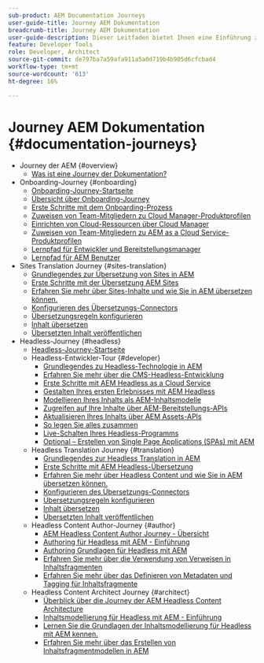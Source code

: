 ```yaml
---
sub-product: AEM Documentation Journeys
user-guide-title: Journey AEM Dokumentation
breadcrumb-title: Journey AEM Dokumentation
user-guide-description: Dieser Leitfaden bietet Ihnen eine Einführung zu den effektiven und flexiblen Headless-Features von AEM und deren Funktionen und erläutert, wie Sie sie bei Ihrem ersten Projekt nutzen können.
feature: Developer Tools
role: Developer, Architect
source-git-commit: de797ba7a59afa911a5a0d719b4b905d6cfcbad4
workflow-type: tm+mt
source-wordcount: '613'
ht-degree: 16%

---
```



# Journey AEM Dokumentation {#documentation-journeys}

<!--
Please note that all links to other guides need to be absolute references with leading protocol and domain since SCCM does not allow pages to be referenced with relative links in multiple ToCs.
-->

+ Journey der AEM {#overview}
   + [Was ist eine Journey der Dokumentation?](home.md)
+ Onboarding-Journey {#onboarding}
   + [Onboarding-Journey-Startseite](https://experienceleague.adobe.com/docs/experience-manager-cloud-service/journey-onboarding/home.html)
   + [Übersicht über Onboarding-Journey](https://experienceleague.adobe.com/docs/experience-manager-cloud-service/journey-onboarding/onboarding/onboarding-journey-overview.html)
   + [Erste Schritte mit dem Onboarding-Prozess](https://experienceleague.adobe.com/docs/experience-manager-cloud-service/journey-onboarding/onboarding/get-started-onboarding-journey.html)
   + [Zuweisen von Team-Mitgliedern zu Cloud Manager-Produktprofilen](https://experienceleague.adobe.com/docs/experience-manager-cloud-service/journey-onboarding/onboarding/assign-team-members-cloud-manager.html)
   + [Einrichten von Cloud-Ressourcen über Cloud Manager](https://experienceleague.adobe.com/docs/experience-manager-cloud-service/journey-onboarding/onboarding/setup-cloud-resources-via-cloud-manager.html)
   + [Zuweisen von Team-Mitgliedern zu AEM as a Cloud Service-Produktprofilen](https://experienceleague.adobe.com/docs/experience-manager-cloud-service/journey-onboarding/onboarding/assign-team-members-aem-cloud-service.html)
   + [Lernpfad für Entwickler und Bereitstellungsmanager](https://experienceleague.adobe.com/docs/experience-manager-cloud-service/journey-onboarding/onboarding/learning-path-developers-deploymentmanagers.html)
   + [Lernpfad für AEM Benutzer](https://experienceleague.adobe.com/docs/experience-manager-cloud-service/journey-onboarding/onboarding/learning-path-aem-users.html)
+ Sites Translation Journey {#sites-translation}
   + [Grundlegendes zur Übersetzung von Sites in AEM](https://experienceleague.adobe.com/docs/experience-manager-cloud-service/sites-journey/translation/overview.html)
   + [Erste Schritte mit der Übersetzung AEM Sites](https://experienceleague.adobe.com/docs/experience-manager-cloud-service/sites-journey/translation/getting-started.html)
   + [Erfahren Sie mehr über Sites-Inhalte und wie Sie in AEM übersetzen können.](https://experienceleague.adobe.com/docs/experience-manager-cloud-service/sites-journey/translation/learn-about.html)
   + [Konfigurieren des Übersetzungs-Connectors](https://experienceleague.adobe.com/docs/experience-manager-cloud-service/sites-journey/translation/configure-connector.html)
   + [Übersetzungsregeln konfigurieren](https://experienceleague.adobe.com/docs/experience-manager-cloud-service/sites-journey/translation/translation-rules.html)
   + [Inhalt übersetzen](https://experienceleague.adobe.com/docs/experience-manager-cloud-service/sites-journey/translation/translate-content.html)
   + [Übersetzten Inhalt veröffentlichen](https://experienceleague.adobe.com/docs/experience-manager-cloud-service/sites-journey/translation/publish-content.html)
+ Headless-Journey {#headless}
   + [Headless-Journey-Startseite](https://experienceleague.adobe.com/docs/experience-manager-cloud-service/headless-journey/home.html)
   + Headless-Entwickler-Tour {#developer}
      + [Grundlegendes zu Headless-Technologie in AEM](https://experienceleague.adobe.com/docs/experience-manager-cloud-service/headless-journey/developer/overview.html?lang=de)
      + [Erfahren Sie mehr über die CMS-Headless-Entwicklung](https://experienceleague.adobe.com/docs/experience-manager-cloud-service/headless-journey/developer/learn-about.html)
      + [Erste Schritte mit AEM Headless as a Cloud Service](https://experienceleague.adobe.com/docs/experience-manager-cloud-service/headless-journey/developer/getting-started.html)
      + [Gestalten Ihres ersten Erlebnisses mit AEM Headless ](https://experienceleague.adobe.com/docs/experience-manager-cloud-service/headless-journey/developer/path-to-first-experience.html)
      + [Modellieren Ihres Inhalts als AEM-Inhaltsmodelle](https://experienceleague.adobe.com/docs/experience-manager-cloud-service/headless-journey/developer/model-your-content.html)
      + [Zugreifen auf Ihre Inhalte über AEM-Bereitstellungs-APIs](https://experienceleague.adobe.com/docs/experience-manager-cloud-service/headless-journey/developer/access-your-content.html)
      + [Aktualisieren Ihres Inhalts über AEM Assets-APIs](https://experienceleague.adobe.com/docs/experience-manager-cloud-service/headless-journey/developer/update-your-content.html)
      + [So legen Sie alles zusammen](https://experienceleague.adobe.com/docs/experience-manager-cloud-service/headless-journey/developer/put-it-all-together.html)
      + [Live-Schalten Ihres Headless-Programms](https://experienceleague.adobe.com/docs/experience-manager-cloud-service/headless-journey/developer/go-live.html)
      + [Optional – Erstellen von Single Page Applications (SPAs) mit AEM](https://experienceleague.adobe.com/docs/experience-manager-cloud-service/headless-journey/developer/create-spa.html)
   + Headless Translation Journey {#translation}
      + [Grundlegendes zur Headless Translation in AEM](https://experienceleague.adobe.com/docs/experience-manager-cloud-service/headless-journey/translation/overview.html)
      + [Erste Schritte mit AEM Headless-Übersetzung](https://experienceleague.adobe.com/docs/experience-manager-cloud-service/headless-journey/translation/getting-started.html)
      + [Erfahren Sie mehr über Headless Content und wie Sie in AEM übersetzen können.](https://experienceleague.adobe.com/docs/experience-manager-cloud-service/headless-journey/translation/learn-about.html)
      + [Konfigurieren des Übersetzungs-Connectors](https://experienceleague.adobe.com/docs/experience-manager-cloud-service/headless-journey/translation/configure-connector.html)
      + [Übersetzungsregeln konfigurieren](https://experienceleague.adobe.com/docs/experience-manager-cloud-service/headless-journey/translation/translation-rules.html)
      + [Inhalt übersetzen](https://experienceleague.adobe.com/docs/experience-manager-cloud-service/headless-journey/translation/translate-content.html)
      + [Übersetzten Inhalt veröffentlichen](https://experienceleague.adobe.com/docs/experience-manager-cloud-service/headless-journey/translation/publish-content.html)
   + Headless Content Author-Journey {#author}
      + [AEM Headless Content Author Journey - Übersicht](https://experienceleague.adobe.com/docs/experience-manager-cloud-service/headless-journey/author/overview.md)
      + [Authoring für Headless mit AEM - Einführung](https://experienceleague.adobe.com/docs/experience-manager-cloud-service/headless-journey/author/introduction.md)
      + [Authoring Grundlagen für Headless mit AEM](https://experienceleague.adobe.com/docs/experience-manager-cloud-service/headless-journey/author/basics.md)
      + [Erfahren Sie mehr über die Verwendung von Verweisen in Inhaltsfragmenten](https://experienceleague.adobe.com/docs/experience-manager-cloud-service/headless-journey/author/references.md)
      + [Erfahren Sie mehr über das Definieren von Metadaten und Tagging für Inhaltsfragmente](https://experienceleague.adobe.com/docs/experience-manager-cloud-service/headless-journey/author/metadata-tagging.md)
   + Headless Content Architect Journey {#architect}
      + [Überblick über die Journey der AEM Headless Content Architecture](https://experienceleague.adobe.com/docs/experience-manager-cloud-service/headless-journey/architect/overview.md)
      + [Inhaltsmodellierung für Headless mit AEM - Einführung](https://experienceleague.adobe.com/docs/experience-manager-cloud-service/headless-journey/architect/introduction.md)
      + [Lernen Sie die Grundlagen der Inhaltsmodellierung für Headless mit AEM kennen.](https://experienceleague.adobe.com/docs/experience-manager-cloud-service/headless-journey/architect/basics.md)
      + [Erfahren Sie mehr über das Erstellen von Inhaltsfragmentmodellen in AEM](https://experienceleague.adobe.com/docs/experience-manager-cloud-service/headless-journey/architect/model-structure.md)
